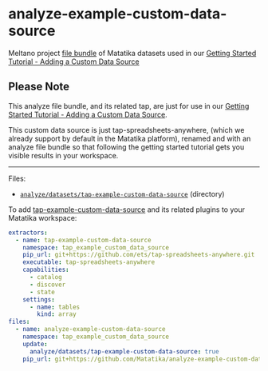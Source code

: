 # analyze-example-custom-data-source
Meltano project [file bundle](https://meltano.com/docs/command-line-interface.html#file-bundle) of Matatika datasets used in our [Getting Started Tutorial - Adding a Custom Data Source](https://www.matatika.com/docs/getting-started/adding-a-custom-data-source)

## Please Note

This analyze file bundle, and its related tap, are just for use in our [Getting Started Tutorial - Adding a Custom Data Source](https://www.matatika.com/docs/getting-started/adding-a-custom-data-source).

This custom data source is just tap-spreadsheets-anywhere, (which we already support by default in the Matatika platform), renamed and with an analyze file bundle so that following the getting started tutorial gets you visible results in your workspace.

---

Files:
- [`analyze/datasets/tap-example-custom-data-source`](./bundle/analyze/datasets/tap-example-custom-data-source) (directory)

To add [tap-example-custom-data-source](https://github.com/Matatika/tap-example-custom-data-source) and its related plugins to your Matatika workspace:
```yaml
extractors:
  - name: tap-example-custom-data-source
    namespace: tap_example_custom_data_source
    pip_url: git+https://github.com/ets/tap-spreadsheets-anywhere.git
    executable: tap-spreadsheets-anywhere
    capabilities:
      - catalog
      - discover
      - state
    settings:
      - name: tables
        kind: array
files:
  - name: analyze-example-custom-data-source
    namespace: tap_example_custom_data_source
    update:
      analyze/datasets/tap-example-custom-data-source: true
    pip_url: git+https://github.com/Matatika/analyze-example-custom-data-source.git
```
